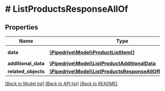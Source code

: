 # # ListProductsResponseAllOf

## Properties

Name | Type | Description | Notes
------------ | ------------- | ------------- | -------------
**data** | [**\Pipedrive\Model\ProductListItem[]**](ProductListItem.md) | The array of products | [optional]
**additional_data** | [**\Pipedrive\Model\ListProductAdditionalData**](ListProductAdditionalData.md) |  | [optional]
**related_objects** | [**\Pipedrive\Model\ListProductsResponseAllOfRelatedObjects**](ListProductsResponseAllOfRelatedObjects.md) |  | [optional]

[[Back to Model list]](../../README.md#models) [[Back to API list]](../../README.md#endpoints) [[Back to README]](../../README.md)
